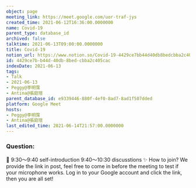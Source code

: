 ```yaml
---
object: page
meeting_link: https://meet.google.com/uor-traf-jys
created_time: 2021-06-12T16:36:00.0000000
name: Covid-19
parent_type: database_id
archived: false
talktime: 2021-06-13T09:00:00.0000000
title: Covid-19
notion_url: https://www.notion.so/Covid-19-4429ce7bb44d40db8bedcbba2c405cac
id: 4429ce7b-b44d-40db-8bed-cbba2c405cac
indexDate: 2021-06-13
tags:
- Talk
- 2021-06-13
- Peggy@李明霈
- Antina@張庭瑄
parent_database_id: e9339446-880f-4ef0-8ad7-8ad1f507dded
platform: Google Meet
hosts:
- Peggy@李明霈
- Antina@張庭瑄
last_edited_time: 2021-06-14T21:57:00.0000000
---
```


### Question:


   
   
   
   
   
📅
9:30～9:40 self-introduction
9:40～10:30 discusstions
✨
How to join?
We provide the link in post, feel free to come in before the meeting to test if your microphone works. Log in to your Google account and click the link, then you are all set!

